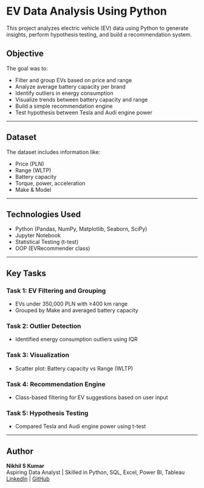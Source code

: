 # EV Data Analysis Using Python

This project analyzes electric vehicle (EV) data using Python to generate insights, perform hypothesis testing, and build a recommendation system.

## Objective
The goal was to:
- Filter and group EVs based on price and range
- Analyze average battery capacity per brand
- Identify outliers in energy consumption
- Visualize trends between battery capacity and range
- Build a simple recommendation engine
- Test hypothesis between Tesla and Audi engine power

---

## Dataset
The dataset includes information like:
- Price (PLN)
- Range (WLTP)
- Battery capacity
- Torque, power, acceleration
- Make & Model

---

## Technologies Used
- Python (Pandas, NumPy, Matplotlib, Seaborn, SciPy)
- Jupyter Notebook
- Statistical Testing (t-test)
- OOP (EVRecommender class)

---

## Key Tasks

### Task 1: EV Filtering and Grouping
- EVs under 350,000 PLN with ≥400 km range
- Grouped by Make and averaged battery capacity

### Task 2: Outlier Detection
- Identified energy consumption outliers using IQR

### Task 3: Visualization
- Scatter plot: Battery capacity vs Range (WLTP)

### Task 4: Recommendation Engine
- Class-based filtering for EV suggestions based on user input

### Task 5: Hypothesis Testing
- Compared Tesla and Audi engine power using t-test


---

## Author
**Nikhil S Kumar**  
Aspiring Data Analyst | Skilled in Python, SQL, Excel, Power BI, Tableau  
[LinkedIn](https://linkedin.com/in/nikhilskumar2703) | [GitHub](https://github.com/Nikhil-S-Kumar-02)

